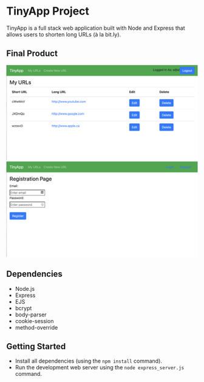 # TinyApp Project

TinyApp is a full stack web application built with Node and Express that allows users to shorten long URLs (à la bit.ly).

## Final Product

!["Screenshot of URLs page"](https://github.com/michaelli52/tinyapp/blob/main/docs/url_page.png?raw=true)
!["Screenshot of register page"](https://github.com/michaelli52/tinyapp/blob/main/docs/register_page.png?raw=true)

## Dependencies

- Node.js
- Express
- EJS
- bcrypt
- body-parser
- cookie-session
- method-override


## Getting Started

- Install all dependencies (using the `npm install` command).
- Run the development web server using the `node express_server.js` command.